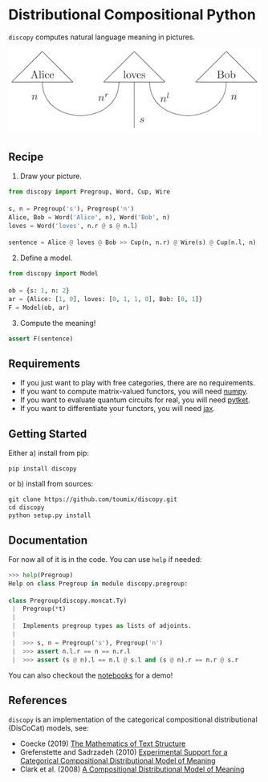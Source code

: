 # Distributional Compositional Python

`discopy` computes natural language meaning in pictures.

!["Alice loves Bob" in picture](notebooks/alice-loves-bob.png)

## Recipe

1) Draw your picture.

```python
from discopy import Pregroup, Word, Cup, Wire

s, n = Pregroup('s'), Pregroup('n')
Alice, Bob = Word('Alice', n), Word('Bob', n)
loves = Word('loves', n.r @ s @ n.l)

sentence = Alice @ loves @ Bob >> Cup(n, n.r) @ Wire(s) @ Cup(n.l, n)
```

2) Define a model.

```python
from discopy import Model

ob = {s: 1, n: 2}
ar = {Alice: [1, 0], loves: [0, 1, 1, 0], Bob: [0, 1]}
F = Model(ob, ar)
```

3) Compute the meaning!

```python
assert F(sentence)
```

## Requirements

* If you just want to play with free categories, there are no requirements.
* If you want to compute matrix-valued functors, you will need [numpy](https://numpy.org/).
* If you want to evaluate quantum circuits for real, you will need [pytket](https://github.com/CQCL/pytket).
* If you want to differentiate your functors, you will need [jax](https://github.com/google/jax).

## Getting Started

Either a) install from pip:

```shell
pip install discopy
```

or b) install from sources:

```
git clone https://github.com/toumix/discopy.git
cd discopy
python setup.py install
```

## Documentation

For now all of it is in the code. You can use `help` if needed:

```python
>>> help(Pregroup)
Help on class Pregroup in module discopy.pregroup:

class Pregroup(discopy.moncat.Ty)
 |  Pregroup(*t)
 |
 |  Implements pregroup types as lists of adjoints.
 |
 |  >>> s, n = Pregroup('s'), Pregroup('n')
 |  >>> assert n.l.r == n == n.r.l
 |  >>> assert (s @ n).l == n.l @ s.l and (s @ n).r == n.r @ s.r
```

You can also checkout the [notebooks](notebooks/) for a demo!

## References

`discopy` is an implementation of the categorical compositional distributional (DisCoCat) models, see:

* Coecke (2019) [The Mathematics of Text Structure](https://arxiv.org/abs/1904.03478)
* Grefenstette and Sadrzadeh (2010) [Experimental Support for a Categorical Compositional Distributional Model of Meaning](https://arxiv.org/abs/1106.4058)
* Clark et al. (2008) [A Compositional Distributional Model of Meaning](http://citeseerx.ist.psu.edu/viewdoc/download?doi=10.1.1.363.8703&rep=rep1&type=pdf)

